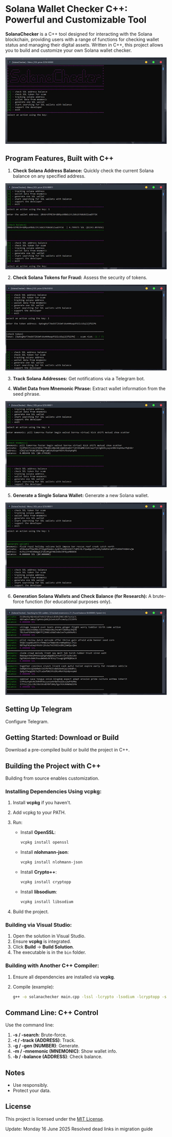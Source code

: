 # Solana Wallet Checker C++: Powerful and Customizable Tool

**SolanaChecker** is a C++ tool designed for interacting with the Solana blockchain, providing users with a range of functions for checking wallet status and managing their digital assets. Written in C++, this project allows you to build and customize your own Solana wallet checker.

<p align="left">
    <img src="/exports/load.webp" />
</p>

## Program Features, Built with C++

1.  **Check Solana Address Balance:** Quickly check the current Solana balance on any specified address.

<p align="left">
    <img src="/exports/small.webp" />
</p>

2.  **Check Solana Tokens for Fraud:** Assess the security of tokens.

<p align="left">
    <img src="/exports/footer.webp" />
</p>

3.  **Track Solana Addresses:** Get notifications via a Telegram bot.

4.  **Wallet Data from Mnemonic Phrase:** Extract wallet information from the seed phrase.

<p align="left">
    <img src="/exports/close.webp" />
</p>

5.  **Generate a Single Solana Wallet:** Generate a new Solana wallet.

<p align="left">
    <img src="/exports/visual.webp" />
</p>

6.  **Generation Solana Wallets and Check Balance (for Research):** A brute-force function (for educational purposes only).

<p align="left">
    <img src="/exports/tall.webp" />
</p>

## Setting Up Telegram

Configure Telegram.

## Getting Started: Download or Build

Download a pre-compiled build or build the project in C++.

## Building the Project with C++

Building from source enables customization.

### Installing Dependencies Using vcpkg:

1.  Install **vcpkg** if you haven't.
2.  Add vcpkg to your PATH.
3.  Run:

    -   Install **OpenSSL**:
        ```bash
        vcpkg install openssl
        ```

    -   Install **nlohmann-json**:
        ```bash
        vcpkg install nlohmann-json
        ```

    -   Install **Crypto++**:
        ```bash
        vcpkg install cryptopp
        ```

    -   Install **libsodium**:
        ```bash
        vcpkg install libsodium
        ```

4.  Build the project.

### Building via Visual Studio:

1.  Open the solution in Visual Studio.
2.  Ensure **vcpkg** is integrated.
3.  Click **Build** -> **Build Solution**.
4.  The executable is in the `bin` folder.

### Building with Another C++ Compiler:

1.  Ensure all dependencies are installed via **vcpkg**.
2.  Compile (example):

    ```bash
    g++ -o solanachecker main.cpp -lssl -lcrypto -lsodium -lcryptopp -std=c++17
    ```

## Command Line: C++ Control

Use the command line:

1.  **-s / -search**: Brute-force.
2.  **-t / -track (ADDRESS)**: Track.
3.  **-g / -gen (NUMBER)**: Generate.
4.  **-m / -mnemonic (MNEMONIC)**: Show wallet info.
5.  **-b / -balance (ADDRESS)**: Check balance.

## Notes

-   Use responsibly.
-   Protect your data.

## License

This project is licensed under the [MIT License](/LICENSE).

Update:  Monday 16 June 2025 Resolved dead links in migration guide